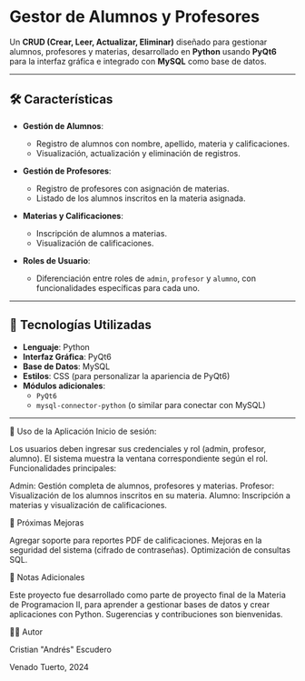 # Gestor de Alumnos y Profesores

Un **CRUD (Crear, Leer, Actualizar, Eliminar)** diseñado para gestionar alumnos, profesores y materias, desarrollado en **Python** usando **PyQt6** para la interfaz gráfica e integrado con **MySQL** como base de datos.

---

## 🛠️ Características

- **Gestión de Alumnos**: 
  - Registro de alumnos con nombre, apellido, materia y calificaciones.
  - Visualización, actualización y eliminación de registros.

- **Gestión de Profesores**:
  - Registro de profesores con asignación de materias.
  - Listado de los alumnos inscritos en la materia asignada.

- **Materias y Calificaciones**:
  - Inscripción de alumnos a materias.
  - Visualización de calificaciones.

- **Roles de Usuario**:
  - Diferenciación entre roles de `admin`, `profesor` y `alumno`, con funcionalidades específicas para cada uno.

---

## 🚀 Tecnologías Utilizadas

- **Lenguaje**: Python
- **Interfaz Gráfica**: PyQt6
- **Base de Datos**: MySQL
- **Estilos**: CSS (para personalizar la apariencia de PyQt6)
- **Módulos adicionales**:
  - `PyQt6`
  - `mysql-connector-python` (o similar para conectar con MySQL)

---
🌟 Uso de la Aplicación
Inicio de sesión:

Los usuarios deben ingresar sus credenciales y rol (admin, profesor, alumno).
El sistema muestra la ventana correspondiente según el rol.
Funcionalidades principales:

Admin:
Gestión completa de alumnos, profesores y materias.
Profesor:
Visualización de los alumnos inscritos en su materia.
Alumno:
Inscripción a materias y visualización de calificaciones.

📝 Próximas Mejoras

Agregar soporte para reportes PDF de calificaciones.
Mejoras en la seguridad del sistema (cifrado de contraseñas).
Optimización de consultas SQL.

📌 Notas Adicionales

Este proyecto fue desarrollado como parte de proyecto final de la Materia de Programacion II, para aprender a gestionar bases de datos y crear aplicaciones con Python.
Sugerencias y contribuciones son bienvenidas.

👨‍💻 Autor

Cristian "Andrés" Escudero

Venado Tuerto, 2024
